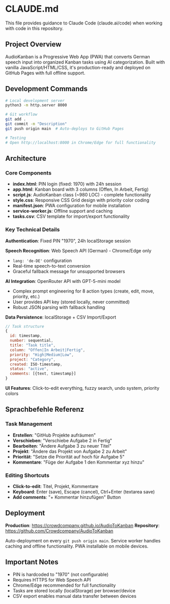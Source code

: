 # CLAUDE.md

This file provides guidance to Claude Code (claude.ai/code) when working with code in this repository.

## Project Overview

AudioKanban is a Progressive Web App (PWA) that converts German speech input into organized Kanban tasks using AI categorization. Built with vanilla JavaScript/HTML/CSS, it's production-ready and deployed on GitHub Pages with full offline support.

## Development Commands

```bash
# Local development server
python3 -m http.server 8000

# Git workflow
git add .
git commit -m "Description"
git push origin main  # Auto-deploys to GitHub Pages

# Testing
# Open http://localhost:8000 in Chrome/Edge for full functionality
```

## Architecture

### Core Components
- **index.html**: PIN login (fixed: 1970) with 24h session
- **app.html**: Kanban board with 3 columns (Offen, In Arbeit, Fertig)
- **script.js**: AudioKanban class (~980 LOC) - complete functionality
- **style.css**: Responsive CSS Grid design with priority color coding
- **manifest.json**: PWA configuration for mobile installation
- **service-worker.js**: Offline support and caching
- **tasks.csv**: CSV template for import/export functionality

### Key Technical Details

**Authentication**: Fixed PIN "1970", 24h localStorage session

**Speech Recognition**: Web Speech API (German) - Chrome/Edge only
- `lang: 'de-DE'` configuration
- Real-time speech-to-text conversion
- Graceful fallback message for unsupported browsers

**AI Integration**: OpenRouter API with GPT-5-mini model
- Complex prompt engineering for 8 action types (create, edit, move, priority, etc.)
- User provides API key (stored locally, never committed)
- Robust JSON parsing with fallback handling

**Data Persistence**: localStorage + CSV Import/Export
```javascript
// Task structure
{
  id: timestamp,
  number: sequential,
  title: "Task title",
  column: "Offen|In Arbeit|Fertig", 
  priority: "High|Medium|Low",
  project: "Category",
  created: ISO-timestamp,
  status: "active",
  comments: [{text, timestamp}]
}
```

**UI Features**: Click-to-edit everything, fuzzy search, undo system, priority colors

## Sprachbefehle Referenz

### Task Management
- **Erstellen**: "GitHub Projekte aufräumen"
- **Verschieben**: "Verschiebe Aufgabe 2 in Fertig" 
- **Bearbeiten**: "Ändere Aufgabe 3 zu neuer Titel"
- **Projekt**: "Ändere das Projekt von Aufgabe 2 zu Arbeit"
- **Priorität**: "Setze die Priorität auf hoch für Aufgabe 5"
- **Kommentare**: "Füge der Aufgabe 1 den Kommentar xyz hinzu"

### Editing Shortcuts
- **Click-to-edit**: Titel, Projekt, Kommentare
- **Keyboard**: Enter (save), Escape (cancel), Ctrl+Enter (textarea save)
- **Add comments**: "+ Kommentar hinzufügen" Button

## Deployment

**Production**: https://crowdcompany.github.io/AudioToKanban
**Repository**: https://github.com/Crowdcompany/AudioToKanban

Auto-deployment on every `git push origin main`. Service worker handles caching and offline functionality. PWA installable on mobile devices.

## Important Notes
- PIN is hardcoded to "1970" (not configurable)
- Requires HTTPS for Web Speech API
- Chrome/Edge recommended for full functionality  
- Tasks are stored locally (localStorage) per browser/device
- CSV export enables manual data transfer between devices